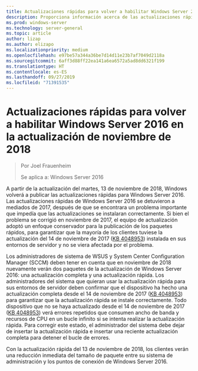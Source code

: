 ```yaml
---
title: Actualizaciones rápidas para volver a habilitar Windows Server 2016 en la actualización de noviembre de 2018
description: Proporciona información acerca de las actualizaciones rápidas en Windows Server 2016
ms.prod: windows-server
ms.technology: server-general
ms.topic: article
author: lizap
ms.author: elizapo
ms.localizationpriority: medium
ms.openlocfilehash: e97be57a344a36be7d14d11e23b7af7049d2118a
ms.sourcegitcommit: 6aff3d88ff22ea141a6ea6572a5ad8dd6321f199
ms.translationtype: HT
ms.contentlocale: es-ES
ms.lasthandoff: 09/27/2019
ms.locfileid: "71391535"
---
```

# <a name="express-updates-for-windows-server-2016-re-enabled-for-november-2018-update"></a>Actualizaciones rápidas para volver a habilitar Windows Server 2016 en la actualización de noviembre de 2018

> Por Joel Frauenheim
> 
> Se aplica a: Windows Server 2016

A partir de la actualización del martes, 13 de noviembre de 2018, Windows volverá a publicar las actualizaciones rápidas para Windows Server 2016. Las actualizaciones rápidas de Windows Server 2016 se detuvieron a mediados de 2017, después de que se encontrara un problema importante que impedía que las actualizaciones se instalaran correctamente. Si bien el problema se corrigió en noviembre de 2017, el equipo de actualización adoptó un enfoque conservador para la publicación de los paquetes rápidos, para garantizar que la mayoría de los clientes tuviese la actualización del 14 de noviembre de 2017 ([KB 4048953](https://support.microsoft.com/help/4048953/windows-10-update-kb4048953)) instalada en sus entornos de servidor y no se viera afectada por el problema.

Los administradores de sistema de WSUS y System Center Configuration Manager (SCCM) deben tener en cuenta que en noviembre de 2018 nuevamente verán dos paquetes de la actualización de Windows Server 2016: una actualización completa y una actualización rápida. Los administradores del sistema que quieran usar la actualización rápida para sus entornos de servidor deben confirmar que el dispositivo ha hecho una actualización completa desde el 14 de noviembre de 2017 ([KB 4048953](https://support.microsoft.com/help/4048953/windows-10-update-kb4048953)) para garantizar que la actualización rápida se instale correctamente. Todo dispositivo que no se haya actualizado desde el 14 de noviembre de 2017 ([KB 4048953](https://support.microsoft.com/help/4048953/windows-10-update-kb4048953)) verá errores repetidos que consumen ancho de banda y recursos de CPU en un bucle infinito si se intenta realizar la actualización rápida.  Para corregir este estado, el administrador del sistema debe dejar de insertar la actualización rápida e insertar una reciente actualización completa para detener el bucle de errores.

Con la actualización rápida del 13 de noviembre de 2018, los clientes verán una reducción inmediata del tamaño de paquete entre su sistema de administración y los puntos de conexión de Windows Server 2016.  